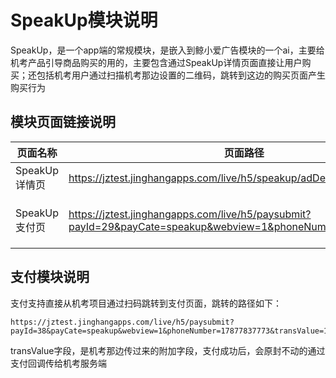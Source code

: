 <!-- 模块大标题 -->
# SpeakUp模块说明
<!-- 模块说明 -->
SpeakUp，是一个app端的常规模块，是嵌入到鲸小爱广告模块的一个ai，主要给机考产品引导商品购买的用的，主要包含通过SpeakUp详情页面直接让用户购买；还包括机考用户通过扫描机考那边设置的二维码，跳转到这边的购买页面产生购买行为

<!--项目功能模块说明-->
## 模块页面链接说明
| 页面名称 | 页面路径 | 传参说明 | 支持平台 |
|--------|---------|---------|---------|
|SpeakUp详情页 | https://jztest.jinghangapps.com/live/h5/speakup/adDetail?webview=1 | webview=1 | webview、h5 | 
| SpeakUp支付页 | https://jztest.jinghangapps.com/live/h5/paysubmit?payId=29&payCate=speakup&webview=1&phoneNumber=17288277311 | webview=1<br/>payId=1<br/>payCate=speakup<br/>phoneNumber=189.. | webview、h5 | 


## 支付模块说明

支付支持直接从机考项目通过扫码跳转到支付页面，跳转的路径如下：<br/>

```
https://jztest.jinghangapps.com/live/h5/paysubmit?payId=38&payCate=speakup&webview=1&phoneNumber=17877837773&transValue=123
```
transValue字段，是机考那边传过来的附加字段，支付成功后，会原封不动的通过支付回调传给机考服务端
